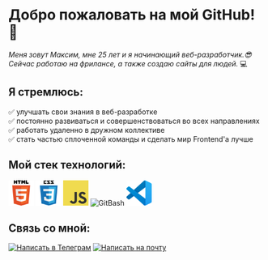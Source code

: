 # Добро пожаловать на мой GitHub!👋
_Меня зовут Максим, мне 25 лет и я начинающий веб-разработчик.😎 Сейчас работаю на фрилансе, а также создаю сайты для людей._ 💻

## Я стремлюсь:

✅ улучшать свои знания в веб-разработке  
✅ постоянно развиваться и совершенствоваться во всех направлениях  
✅ работать удаленно в дружном коллективе<br>
✅ стать частью сплоченной команды и сделать мир Frontend'а лучше

## Мой стек технологий:
<img src="https://raw.githubusercontent.com/github/explore/80688e429a7d4ef2fca1e82350fe8e3517d3494d/topics/html/html.png" alt="HTML" width="50" height="50"/> <img src="https://raw.githubusercontent.com/github/explore/80688e429a7d4ef2fca1e82350fe8e3517d3494d/topics/css/css.png" alt="CSS3" width="50" height="50"/> <img src="https://raw.githubusercontent.com/github/explore/80688e429a7d4ef2fca1e82350fe8e3517d3494d/topics/javascript/javascript.png" alt="JavaScript" width="50" height="50"/> <img src="https://mccarter.gallerycdn.vsassets.io/extensions/mccarter/start-git-bash/1.2.1/1499505567572/Microsoft.VisualStudio.Services.Icons.Default" alt="GitBash" width="50" height="50"/> <img src="https://raw.githubusercontent.com/github/explore/80688e429a7d4ef2fca1e82350fe8e3517d3494d/topics/visual-studio-code/visual-studio-code.png" alt="Visual Studio Code" width="50" height="50"/>

## Связь со мной:
<a href="https://t.me/yakushenkovm" target="_blank"><img src="https://opt-1453117.ssl.1c-bitrix-cdn.ru/upload/medialibrary/5c8/5c85af4c09d926ea5b7fe671d9a313b9.png?163994233254026" alt="Написать в Телеграм" width="50" height="50"></a> <a href="mailto:maxim@yakushenkov.ru" target="_blank"><img src="https://iwiki.su/wp-content/uploads/2014/04/mail_icon_by_cortexcerebri-d90ks8v.png" alt="Написать на почту" width="50" height="50"></a>
